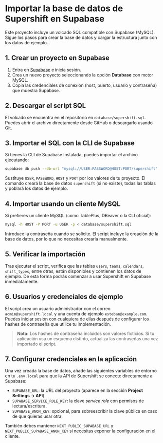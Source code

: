 # Importar la base de datos de Supershift en Supabase

Este proyecto incluye un volcado SQL compatible con Supabase (MySQL). Sigue los pasos para crear la base de datos y cargar la estructura junto con los datos de ejemplo.

## 1. Crear un proyecto en Supabase
1. Entra en [Supabase](https://supabase.com/) e inicia sesión.
2. Crea un nuevo proyecto seleccionando la opción **Database** con motor MySQL.
3. Copia las credenciales de conexión (host, puerto, usuario y contraseña) que muestra Supabase.

## 2. Descargar el script SQL
El volcado se encuentra en el repositorio en `database/supershift.sql`. Puedes abrir el archivo directamente desde GitHub o descargarlo usando Git.

## 3. Importar el SQL con la CLI de Supabase
Si tienes la CLI de Supabase instalada, puedes importar el archivo ejecutando:

```bash
supabase db push --db-url "mysql://USER:PASSWORD@HOST:PORT/supershift" --file database/supershift.sql
```

Sustituye `USER`, `PASSWORD`, `HOST` y `PORT` por los valores de tu proyecto. El comando creará la base de datos `supershift` (si no existe), todas las tablas y poblará los datos de ejemplo.

## 4. Importar usando un cliente MySQL
Si prefieres un cliente MySQL (como TablePlus, DBeaver o la CLI oficial):

```bash
mysql -h HOST -P PORT -u USER -p < database/supershift.sql
```

Introduce la contraseña cuando se solicite. El script incluye la creación de la base de datos, por lo que no necesitas crearla manualmente.

## 5. Verificar la importación
Tras ejecutar el script, verifica que las tablas `users`, `teams`, `calendars`, `shift_types`, entre otras, están disponibles y contienen los datos de ejemplo. De esta forma podrás comenzar a usar Supershift en Supabase inmediatamente.

## 6. Usuarios y credenciales de ejemplo
El script crea un usuario administrador con el correo `admin@supershift.local` y una cuenta de ejemplo `esteban@example.com`. Puedes iniciar sesión con cualquiera de ellas después de configurar los hashes de contraseña que utilice tu implementación.

> **Nota:** Los hashes de contraseña incluidos son valores ficticios. Si tu aplicación usa un esquema distinto, actualiza las contraseñas una vez importado el script.

## 7. Configurar credenciales en la aplicación

Una vez creada la base de datos, añade las siguientes variables de entorno en tu `.env.local` para que la API de Supershift se conecte directamente a Supabase:

- `SUPABASE_URL`: la URL del proyecto (aparece en la sección **Project Settings → API**).
- `SUPABASE_SERVICE_ROLE_KEY`: la clave *service role* con permisos de lectura/escritura.
- `SUPABASE_ANON_KEY`: opcional, para sobreescribir la clave pública en caso de que quieras usar otra.

También debes mantener `NEXT_PUBLIC_SUPABASE_URL` y `NEXT_PUBLIC_SUPABASE_ANON_KEY` si necesitas exponer la configuración en el cliente.
